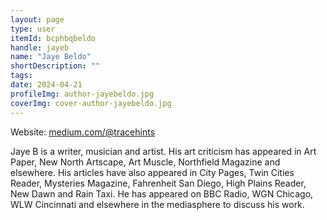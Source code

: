 ```yaml
---
layout: page
type: user
itemId: bcphbqbeldo
handle: jayeb
name: "Jaye Beldo"
shortDescription: ""
tags:
date: 2024-04-21
profileImg: author-jayebeldo.jpg
coverImg: cover-author-jayebeldo.jpg
---
```


Website: [medium.com/@tracehints](https://medium.com/@tracehints)

Jaye B is a writer, musician and artist. His art criticism has appeared in Art Paper, New North Artscape, Art Muscle, Northfield Magazine and elsewhere. His articles have also appeared in City Pages, Twin Cities Reader, Mysteries Magazine, Fahrenheit San Diego, High Plains Reader, New Dawn and Rain Taxi. He has appeared on BBC Radio, WGN Chicago, WLW Cincinnati and elsewhere in the mediasphere to discuss his work.
